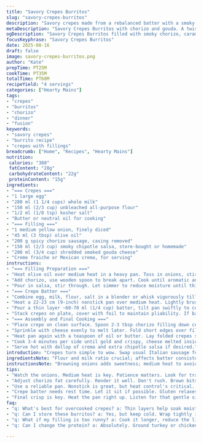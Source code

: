 ```yaml
---
title: "Savory Crepes Burritos"
slug: "savory-crepes-burritos"
description: "Savory crepes made from a rebalanced batter with a smoky chorizo and caramelized onion filling, wrapped and pan-fried to a golden crisp. Melted smoked gouda replaces cheddar, giving a deep flavor twist. Olive oil and butter balance richness during cooking. The mixture thickens properly when the chorizo fat renders out. Crisp edges, tender inside. Sour cream and smoky chipotle salsa add the final punch. No nuts, pork-based, adapted for everyday kitchens, yields four servings."
metaDescription: "Savory Crepes Burritos with chorizo and gouda. A twist on the classic, packed with flavor and texture."
ogDescription: "Savory Crepes Burritos filled with smoky chorizo, caramelized onions, and melted gouda. A delightful fusion."
focusKeyphrase: "Savory Crepes Burritos"
date: 2025-08-16
draft: false
image: savory-crepes-burritos.png
author: "Kate"
prepTime: PT25M
cookTime: PT35M
totalTime: PT60M
recipeYield: "4 servings"
categories: ["Hearty Mains"]
tags:
- "crepes"
- "burritos"
- "chorizo"
- "dinner"
- "fusion"
keywords:
- "savory crepes"
- "burrito recipe"
- "crepes with fillings"
breadcrumb: ["Home", "Recipes", "Hearty Mains"]
nutrition: 
 calories: "380"
 fatContent: "28g"
 carbohydrateContent: "22g"
 proteinContent: "15g"
ingredients:
- "=== Crepes ==="
- "1 large egg"
- "280 ml (1 1/4 cups) whole milk"
- "150 ml (2/3 cup) unbleached all-purpose flour"
- "1/2 ml (1/8 tsp) kosher salt"
- "Butter or neutral oil for cooking"
- "=== Filling ==="
- "1 medium yellow onion, finely diced"
- "45 ml (3 tbsp) olive oil"
- "200 g spicy chorizo sausage, casing removed"
- "150 ml (2/3 cup) smoky chipotle salsa, store-bought or homemade"
- "200 ml (3/4 cup) shredded smoked gouda cheese"
- "Creme fraiche or Mexican crema, for serving"
instructions:
- "=== Filling Preparation ==="
- "Heat olive oil over medium heat in a heavy pan. Toss in onions, stir occasionally. Look for translucent edges and a golden tint — should soften but not burn (about 6-8 minutes)."
- "Add chorizo, use wooden spoon to break apart. Cook until aromatic and the fat starts bubbling, meat browns with little crisp bits, 6-7 minutes. No pink showing; gives flavor depth."
- "Pour in salsa, stir through. Let simmer to reduce moisture until thickening, almost sticky. Should coat spoon without sliding off immediately (about 4 minutes). Remove from heat, keep warm."
- "=== Crepe Batter ==="
- "Combine egg, milk, flour, salt in a blender or whisk vigorously till smooth. Thicker than pancake batter but still fluid — proper crepes need balance between viscosity and flow. Rest batter 15 minutes if time allows."
- "Heat a 22-23 cm (9-inch) nonstick pan over medium heat. Lightly brush with melted butter or oil for even cooking without smoking."
- "Pour a thin layer ~60-70 ml (1/4 cup) batter, tilt pan swiftly to coat. Edges lifting from pan signal ready to flip — golden spots underneath, about 1-2 minutes per side."
- "Stack crepes on plate, cover with foil to maintain pliability. If batter sticks, add a touch more fat to pan or check pan temp (too hot causes burning, too low—pale and tough)."
- "=== Assembly and Final Cooking ==="
- "Place crepe on clean surface. Spoon 2-3 tbsp chorizo filling down center lengthwise."
- "Sprinkle with cheese evenly to melt later. Fold short edges over filling, then fold or roll gently but snugly to form burrito shape."
- "Heat pan again with a teaspoon of oil or butter. Lay folded crepes seam side down to seal."
- "Cook 3-4 minutes per side until gold and crispy, cheese melted inside. Press lightly with spatula for even surface contact, listen for gentle crackle."
- "Serve hot with dollop of crema and extra chipotle salsa if desired."
introduction: "Crepes turn simple to wow. Swap usual Italian sausage for chorizo, add smoky gouda. Batter needs patience, rest helps gluten relax, texture light but elastic. Watch heat—too high burns, too low sticks. Filling thickens, fats render, aroma fills kitchen. Fold tight or risk spill. Final crisp step makes difference—texture contrast, flavor caramelization. Serve with chipotle salsa, slight smoky heat and crema cool sharp edges. Easy to handroll, portable, filling balanced—fat, acid, cheese, crunch."
ingredientsNote: "Flour and milk ratio crucial; affects batter consistency and crepe texture. You can swap whole milk for half milk, half seltzer water for lighter crepes but expect less flavor. Keep butter or oil ready for pan, too dry will stick and tear crepes. Onions need gentle caramelizing, patience wins. Chorizo’s fat renders slowly; don’t rush stirring or meat dries out. Cheese can substitute with smoky mozzarella if unavailable. Salsa choice affects moisture—choose one with more chunks, less watery juice. Oil type counts; olive oil adds fruitiness but watch temperature to avoid smoke points. Butter finishing touch optional but adds flavor and browning."
instructionsNote: "Browning onions adds sweetness; medium heat to avoid burning. Chorizo cooks through when color turns deep pink to light brown; rendered fat signals cooking done. Salsa reduction takes a few minutes—watch for visual thickening, coat spoon thickly. Batter blending is your chance to control smoothness and texture—no lumps or grainy bits. Rest time lets bubbles dissipate. Crepe cooking needs confident moves—pan tilting spreads batter evenly. Edges curling from pan sign readiness to flip, golden spots define doneness. Crepes stack wrapped warm or cover with clean towel to hold moisture. Folding method matters; sides folded tight over filling keeps it all together when frying. Frying final step crisps outsides; listen for gentle sizzle, flip carefully to avoid tearing. Serve with cool, tangy cream and smoky salsa contrast. Timing is sight and sound rather than exact minutes."
tips:
- "Watch the onions. Medium heat is key. Patience matters. Look for translucent edges, light caramelization. Avoid burning, focus on even cooking. Broken bits add flavor."
- "Adjust chorizo fat carefully. Render it well. Don't rush. Brown bits add depth. Skipping this gets dry flavors. Filling must be thick, clingy. Keep an eye on moisture."
- "Use a reliable pan. Nonstick is great, but heat control's critical. Too hot leads to tears; too cool, gummy centers. Brush with oil or butter frequently to prevent sticking."
- "Crepe batter needs rest time. Let it sit if possible. Gluten relaxes, results improve. Mix thoroughly till smooth but avoid over-blending. Flow matters more than lumps."
- "Final crisp is key. Heat the pan right up. Listen for that gentle sizzle. Golden brown edges are the goal. Press gently but don’t force; give them room to breathe."
faq:
- "q: What's best for overcooked crepes? a: Thin layers help soak moisture. Brush with oil. If too tough, try soaking in warm water for a few seconds before filling."
- "q: Can I store these burritos? a: Yes, but keep cold. Wrap tightly in foil or plastic. Reheat in the oven; crispiness comes back nicely. Avoid microwaving."
- "q: What if my filling is too runny? a: Cook it longer, reduce the liquid. Need thicker? Cornstarch slurry can help. Works well for stickiness without losing flavor."
- "q: Can I change the protein? a: Absolutely. Ground turkey or chicken works well. Season with smoked paprika to mimic chorizo flavor. Even beans can fill nicely."

---
```

